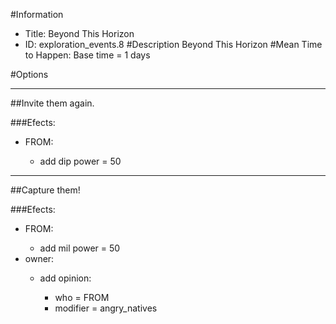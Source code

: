 #Information
 - Title: Beyond This Horizon
 - ID: exploration_events.8
#Description
Beyond This Horizon
#Mean Time to Happen:
Base time = 1 days

#Options

___
##Invite them again.

###Efects:<ul><li>FROM:</li><ul><li>add dip power = 50</li></ul></ul>

___
##Capture them!

###Efects:<ul><li>FROM:</li><ul><li>add mil power = 50</li></ul><li>owner:</li><ul><li>add opinion:</li><ul><li>who = FROM</li><li>modifier = angry_natives</li></ul></ul></ul>
